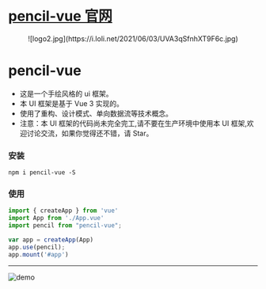 # [pencil-vue 官网](https://qq919006380.github.io/pencil-vue/)
<center>
![logo2.jpg](https://i.loli.net/2021/06/03/UVA3qSfnhXT9F6c.jpg)
</center>

# pencil-vue

- 这是一个手绘风格的 ui 框架。
- 本 UI 框架是基于 Vue 3 实现的。
- 使用了重构、设计模式、单向数据流等技术概念。
- 注意：本 UI 框架的代码尚未完全完工,请不要在生产环境中使用本 UI 框架,欢迎讨论交流，如果你觉得还不错，请 Star。

### 安装

`npm i pencil-vue -S`

### 使用

```javascript
import { createApp } from 'vue'
import App from './App.vue'
import pencil from "pencil-vue";

var app = createApp(App)
app.use(pencil);
app.mount('#app')
```

---

![demo](https://i.loli.net/2019/03/19/5c90dee1e0cb8.jpg)

